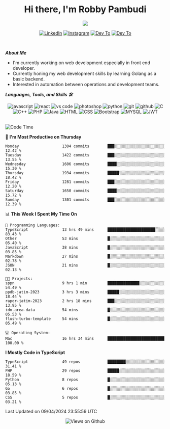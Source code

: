 <div align="center">
   <h1>Hi there, I'm Robby Pambudi </h1>

<img src="https://pronoun.cyou/x/y?subject=He&object=Him&height=20"> 
</div>

<p align='center'>
   <a href="https://www.linkedin.com/in/robbypambudi" target="_blank"><img src="https://img.shields.io/badge/LinkedIn-0077B5?style=for-the-badge&logo=linkedin&logoColor=white" alt="LinkedIn"></a>
   <a href="https://www.instagram.com/robbypambudi" target="_blank"><img src="https://img.shields.io/badge/Instagram-E4405F?style=for-the-badge&logo=instagram&logoColor=white" alt="Instagram"></a>
   <a href="https://dev.to/robbypambudi" target="_blank"><img src="https://img.shields.io/badge/dev.to-0A0A0A?style=for-the-badge&logo=dev.to&logoColor=white" alt="Dev To"></a>
   <a href="https://www.facebook.com/robbyulungpambudi" target="_blank"><img src="https://img.shields.io/badge/Facebook-1877F2?style=for-the-badge&logo=facebook&logoColor=white" alt="Dev To"></a>

</p> <p>
<br>
   
***About Me***
   
- I'm currently working on web development especially in front end developer.
- Currently honing my web development skills by learning Golang as a basic backend.
- Interested in automation between operations and development teams.
 
   
***Languages, Tools, and Skills 🛠***

   <div align="center">
   <img src="https://img.shields.io/badge/JavaScript-F7DF1E?style=for-the-badge&logo=javascript&logoColor=black" alt="javascript" />
      <img src="https://img.shields.io/badge/React-61DAFB?style=for-the-badge&logo=react&logoColor=black" alt="react" />
      <img src="https://img.shields.io/badge/vs%20code-007ACC?style=for-the-badge&logo=visual%20studio%20code&logoColor=white" alt="vs code" />
      <img src="https://img.shields.io/badge/adobe%20photoshop-31A8FF?style=for-the-badge&logo=adobe%20photoshop&logoColor=white" alt="photoshop" />
      <img src="https://img.shields.io/badge/python-3776AB?style=for-the-badge&logo=python&logoColor=white" alt="python" />
      <img src="https://img.shields.io/badge/Git-F05032?style=for-the-badge&logo=git&logoColor=white" alt="git" />
      <img src="https://img.shields.io/badge/GitHub-100000?style=for-the-badge&logo=github&logoColor=white" alt="github" />
      <img src="https://img.shields.io/badge/c-%2300599C.svg?style=for-the-badge&logo=c&logoColor=white" alt="C" />
      <img src="https://img.shields.io/badge/c++-%2300599C.svg?style=for-the-badge&logo=c%2B%2B&logoColor=white" alt="C++" />   
      <img src="https://img.shields.io/badge/PHP-777BB4?style=for-the-badge&logo=php&logoColor=white" alt="PHP" />
      <img src="https://img.shields.io/badge/Java-ED8B00?style=for-the-badge&logo=java&logoColor=white" alt="Java"/>
      <img src="https://img.shields.io/badge/HTML5-E34F26?style=for-the-badge&logo=html5&logoColor=white" alt="HTML" />
      <img src="https://img.shields.io/badge/CSS-239120?&style=for-the-badge&logo=css3&logoColor=white" alt ="CSS" />
      <img src="https://img.shields.io/badge/Bootstrap-563D7C?style=for-the-badge&logo=bootstrap&logoColor=white" alt="Bootstrap" />
      <img src="https://img.shields.io/badge/MySQL-00000F?style=for-the-badge&logo=mysql&logoColor=white" alt="MYSQL" />
      <img src="https://img.shields.io/badge/json%20web%20tokens-323330?style=for-the-badge&logo=json-web-tokens&logoColor=pink" alt="JWT" />
      
   </div><br>
   
<!--START_SECTION:waka-->
![Code Time](http://img.shields.io/badge/Code%20Time-1%2C235%20hrs%2035%20mins-blue)

📅 **I'm Most Productive on Thursday** 

```text
Monday                   1304 commits        ███░░░░░░░░░░░░░░░░░░░░░░   12.42 % 
Tuesday                  1422 commits        ███░░░░░░░░░░░░░░░░░░░░░░   13.55 % 
Wednesday                1606 commits        ████░░░░░░░░░░░░░░░░░░░░░   15.30 % 
Thursday                 1934 commits        █████░░░░░░░░░░░░░░░░░░░░   18.42 % 
Friday                   1281 commits        ███░░░░░░░░░░░░░░░░░░░░░░   12.20 % 
Saturday                 1650 commits        ████░░░░░░░░░░░░░░░░░░░░░   15.72 % 
Sunday                   1301 commits        ███░░░░░░░░░░░░░░░░░░░░░░   12.39 % 
```


📊 **This Week I Spent My Time On** 

```text
💬 Programming Languages: 
TypeScript               13 hrs 49 mins      █████████████████████░░░░   83.43 % 
Other                    53 mins             █░░░░░░░░░░░░░░░░░░░░░░░░   05.40 % 
JavaScript               38 mins             █░░░░░░░░░░░░░░░░░░░░░░░░   03.85 % 
Markdown                 27 mins             █░░░░░░░░░░░░░░░░░░░░░░░░   02.78 % 
JSON                     21 mins             █░░░░░░░░░░░░░░░░░░░░░░░░   02.13 % 

🐱‍💻 Projects: 
sppn                     9 hrs 1 min         ██████████████░░░░░░░░░░░   54.49 % 
ppdb-jatim-2023          3 hrs 3 mins        █████░░░░░░░░░░░░░░░░░░░░   18.44 % 
rapor-jatim-2023         2 hrs 18 mins       ███░░░░░░░░░░░░░░░░░░░░░░   13.95 % 
idn-area-data            54 mins             █░░░░░░░░░░░░░░░░░░░░░░░░   05.53 % 
flush-turbo-template     54 mins             █░░░░░░░░░░░░░░░░░░░░░░░░   05.49 % 

💻 Operating System: 
Mac                      16 hrs 34 mins      █████████████████████████   100.00 % 
```

**I Mostly Code in TypeScript** 

```text
TypeScript               49 repos            ████████░░░░░░░░░░░░░░░░░   31.41 % 
PHP                      29 repos            █████░░░░░░░░░░░░░░░░░░░░   18.59 % 
Python                   8 repos             █░░░░░░░░░░░░░░░░░░░░░░░░   05.13 % 
Go                       6 repos             █░░░░░░░░░░░░░░░░░░░░░░░░   03.85 % 
CSS                      5 repos             █░░░░░░░░░░░░░░░░░░░░░░░░   03.21 % 
```




 Last Updated on 09/04/2024 23:55:59 UTC
<!--END_SECTION:waka-->

<div align="center">
<img src="https://komarev.com/ghpvc/?username=robbypambudi&color=green" alt="Views on Github" />
</div>

